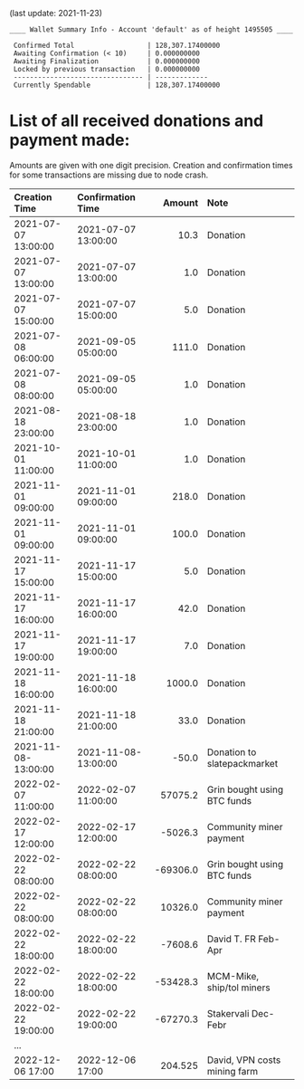 (last update: 2021-11-23)

```
____ Wallet Summary Info - Account 'default' as of height 1495505 ____

 Confirmed Total                  | 128,307.17400000
 Awaiting Confirmation (< 10)     | 0.000000000 
 Awaiting Finalization            | 0.000000000 
 Locked by previous transaction   | 0.000000000 
 -------------------------------- | ------------- 
 Currently Spendable              | 128,307.17400000
```

# List of all received donations and payment made:

Amounts are given with one digit precision. Creation and confirmation times for some transactions are missing due to node crash.


| Creation Time       | Confirmation Time   | Amount  | Note                        |
| :------------------ | :------------------ | ------: | :---------------------------|
| 2021-07-07 13:00:00 | 2021-07-07 13:00:00 |    10.3 | Donation                    |
| 2021-07-07 13:00:00 | 2021-07-07 13:00:00 |     1.0 | Donation                    |
| 2021-07-07 15:00:00 | 2021-07-07 15:00:00 |     5.0 | Donation                    |
| 2021-07-08 06:00:00 | 2021-09-05 05:00:00 |   111.0 | Donation                    |
| 2021-07-08 08:00:00 | 2021-09-05 05:00:00 |     1.0 | Donation                    |
| 2021-08-18 23:00:00 | 2021-08-18 23:00:00 |     1.0 | Donation                    |
| 2021-10-01 11:00:00 | 2021-10-01 11:00:00 |     1.0 | Donation                    |
| 2021-11-01 09:00:00 | 2021-11-01 09:00:00 |   218.0 | Donation                    |
| 2021-11-01 09:00:00 | 2021-11-01 09:00:00 |   100.0 | Donation                    |
| 2021-11-17 15:00:00 | 2021-11-17 15:00:00 |     5.0 | Donation                    |
| 2021-11-17 16:00:00 | 2021-11-17 16:00:00 |    42.0 | Donation                    |
| 2021-11-17 19:00:00 | 2021-11-17 19:00:00 |     7.0 | Donation                    |
| 2021-11-18 16:00:00 | 2021-11-18 16:00:00 |  1000.0 | Donation                    |
| 2021-11-18 21:00:00 | 2021-11-18 21:00:00 |    33.0 | Donation                    |
| 2021-11-08-13:00:00 | 2021-11-08-13:00:00 |   -50.0 | Donation to slatepackmarket |
| 2022-02-07 11:00:00 | 2022-02-07 11:00:00 | 57075.2 | Grin bought using BTC funds |
| 2022-02-17 12:00:00 | 2022-02-17 12:00:00 |-5026.3  | Community miner payment     |
| 2022-02-22 08:00:00 | 2022-02-22 08:00:00 |-69306.0 | Grin bought using BTC funds |
| 2022-02-22 08:00:00 | 2022-02-22 08:00:00 | 10326.0 | Community miner payment     |  
| 2022-02-22 18:00:00 | 2022-02-22 18:00:00 |-7608.6  | David T. FR Feb-Apr         |
| 2022-02-22 18:00:00 | 2022-02-22 18:00:00 |-53428.3 | MCM-Mike, ship/tol miners   |
| 2022-02-22 19:00:00 | 2022-02-22 19:00:00 |-67270.3 | Stakervali Dec-Febr         |
|...||||
|2022-12-06 17:00|2022-12-06 17:00|204.525|David, VPN costs mining farm|
